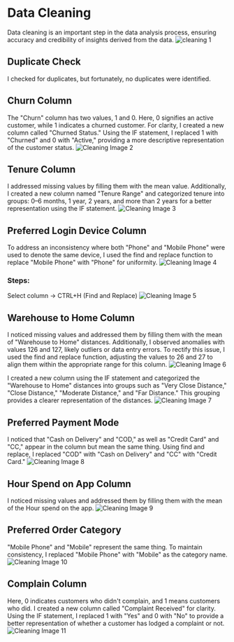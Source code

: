 # Data Cleaning

Data cleaning is an important step in the data analysis process, ensuring accuracy and credibility of insights derived from the data.
![cleaning 1](https://github.com/Hagar-zakaria/Ecommerce-Churn-Analysis-Dashboard/assets/93611934/19b465ce-9869-4538-862a-db86e1c928b7)



## Duplicate Check

I checked for duplicates, but fortunately, no duplicates were identified.

## Churn Column

The "Churn" column has two values, 1 and 0. Here, 0 signifies an active customer, while 1 indicates a churned customer. For clarity, I created a new column called "Churned Status." Using the IF statement, I replaced 1 with "Churned" and 0 with "Active," providing a more descriptive representation of the customer status.
![Cleaning Image 2](Data_Cleaning/Data-Cleaning-images/cleaning2.png)

## Tenure Column

I addressed missing values by filling them with the mean value. Additionally, I created a new column named "Tenure Range" and categorized tenure into groups: 0–6 months, 1 year, 2 years, and more than 2 years for a better representation using the IF statement.
![Cleaning Image 3](Data_Cleaning/Data-Cleaning-images/cleaning3.png)

## Preferred Login Device Column

To address an inconsistency where both "Phone" and "Mobile Phone" were used to denote the same device, I used the find and replace function to replace "Mobile Phone" with "Phone" for uniformity.
![Cleaning Image 4](Data_Cleaning/Data-Cleaning-images/cleaning4.png)

### Steps:
Select column → CTRL+H (Find and Replace)
![Cleaning Image 5](Data_Cleaning/Data-Cleaning-images/cleaning5.png)

## Warehouse to Home Column

I noticed missing values and addressed them by filling them with the mean of "Warehouse to Home" distances. Additionally, I observed anomalies with values 126 and 127, likely outliers or data entry errors. To rectify this issue, I used the find and replace function, adjusting the values to 26 and 27 to align them within the appropriate range for this column.
![Cleaning Image 6](Data_Cleaning/Data-Cleaning-images/cleaning6.png)

I created a new column using the IF statement and categorized the "Warehouse to Home" distances into groups such as "Very Close Distance," "Close Distance," "Moderate Distance," and "Far Distance." This grouping provides a clearer representation of the distances.
![Cleaning Image 7](Data_Cleaning/Data-Cleaning-images/cleaning7.png)

## Preferred Payment Mode

I noticed that "Cash on Delivery" and "COD," as well as "Credit Card" and "CC," appear in the column but mean the same thing. Using find and replace, I replaced "COD" with "Cash on Delivery" and "CC" with "Credit Card."
![Cleaning Image 8](Data_Cleaning/Data-Cleaning-images/cleaning8.png)

## Hour Spend on App Column

I noticed missing values and addressed them by filling them with the mean of the Hour spend on the app.
![Cleaning Image 9](Data_Cleaning/Data-Cleaning-images/cleaning9.png)

## Preferred Order Category

"Mobile Phone" and "Mobile" represent the same thing. To maintain consistency, I replaced "Mobile Phone" with "Mobile" as the category name.
![Cleaning Image 10](Data_Cleaning/Data-Cleaning-images/cleaning10.png)

## Complain Column

Here, 0 indicates customers who didn't complain, and 1 means customers who did. I created a new column called "Complaint Received" for clarity. Using the IF statement, I replaced 1 with "Yes" and 0 with "No" to provide a better representation of whether a customer has lodged a complaint or not.
![Cleaning Image 11](Data_Cleaning/Data-Cleaning-images/cleaning11.png)
